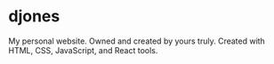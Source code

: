# djones
My personal website. Owned and created by yours truly. Created with HTML, CSS, JavaScript, and React tools. 
